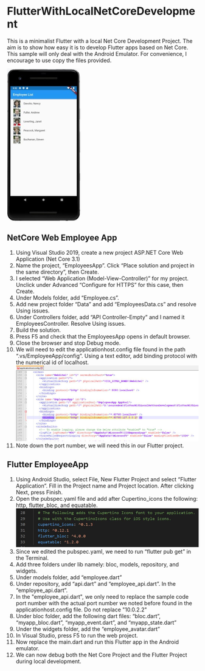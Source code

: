 # FlutterWithLocalNetCoreDevelopment
This is a minimalist Flutter with a local Net Core Development Project. The aim is to show how easy it is to develop Flutter apps based on Net Core. This sample will only deal with the Android Emulator. For convenience, I encourage to use copy the files provided.

![](https://github.com/i8out/FlutterWithLocalNetCoreDevelopment/blob/master/Images/AndroidEmployeeList.JPG)

## NetCore Web Employee App
1.	Using Visual Studio 2019, create a new project ASP.NET Core Web Application (Net Core 3.1)
2.	Name the project, “EmployeesApp”. Click “Place solution and project in the same directory”, then Create.
3.	I selected “Web Application (Model-View-Controller)” for my project. Unclick under Advanced “Configure for HTTPS” for this case, then Create.
4.	Under Models folder, add “Employee.cs”.
5.	Add new project folder “Data” and add “EmployeesData.cs” and resolve Using issues.
6.	Under Controllers folder, add “API Controller-Empty” and I named it EmployeesController. Resolve Using issues.
7.	Build the solution.
8.	Press F5 and check that the EmployeesApp opens in default browser.
9.	Close the browser and stop Debug mode.
10.	We will need to edit the applicationhost.config file found in the path “.vs/EmployeeApp/config”. Using a text editor, add binding protocol with the numerical id of localhost.
![](https://github.com/i8out/FlutterWithLocalNetCoreDevelopment/blob/master/Images/applicationhostconfig2.JPG)
11. Note down the port number, we will need this in our Flutter project.

## Flutter EmployeeApp
1.	Using Android Studio, select File, New Flutter Project and select “Flutter Application”. Fill in the Project name and Project location. After clicking Next, press Finish.
2.	Open the pubspec.yaml  file and add after Cupertino_icons the following: http, flutter_bloc, and equatable.
![](https://github.com/i8out/FlutterWithLocalNetCoreDevelopment/blob/master/Images/pubspecyaml.JPG)
3.	Since we edited the pubspec.yaml, we need to run “flutter pub get” in the Terminal.
4.	Add three folders under lib namely: bloc, models, repository, and widgets.
5.	Under models folder, add “employee.dart”
6.	Under repository, add “api.dart” and “employee_api.dart”. In the “employee_api.dart”. 
7.  In the "employee_api.dart", we only need to replace the sample code port number with the actual port number we noted before found in the applicationhost.config file. Do not replace "10.0.2.2"
8.	Under bloc folder, add the following dart files: “bloc.dart”, “myapp_bloc.dart”, “myapp_event.dart”, and “myapp_state.dart”
9.	Under the widgets folder, add the “employee_avatar.dart”
10.	In Visual Studio, press F5 to run the web project.
11.	Now replace the main.dart and run this Flutter app in the Android emulator.
12. We can now debug both the Net Core Project and the Flutter Project during local development.



